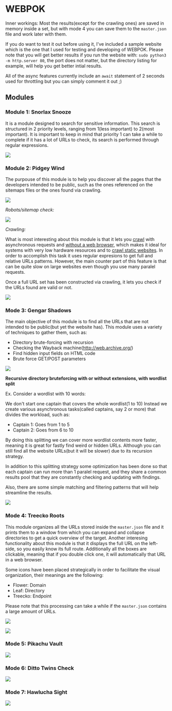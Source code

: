 # WEBPOK

Inner workings: Most the results(except for the crawling ones) are saved in memory inside a set, but with mode 4 you can save them to the `master.json` file and work later with them.

If you do want to test it out before using it, I've included a sample website which is the one that I used for testing and developing of WEBPOK. Please note that you will get better results if you run the website with: `sudo python3 -m http.server 80`, the port does not matter, but the directory listing for example, will help you get better intial results.

All of the async features currently include an `await` statement of 2 seconds used for throttling but you can simply comment it out ;)

## Modules

### Module 1: Snorlax Snooze

It is a module designed to search for sensitive information. This search is structured in 2 priority levels, ranging from 1(less important) to 2(most important). It is important to keep in mind that priority 1 can take a while to complete if it has a lot of URLs to check, its search is performed through regular expressions.

![](https://github.com/trike33/WEBPOK/blob/main/repo_images/snorlax.png)

### Module 2: Pidgey Wind

The purpouse of this module is to help you discover all the pages that the developers intended to be public, such as the ones referenced on the sitemaps files or the ones found via crawling.

![](https://github.com/trike33/WEBPOK/blob/main/repo_images/pidgey.png)

*Robots/sitemap check:*

![](https://github.com/trike33/WEBPOK/blob/main/repo_images/robots%20check.png)

*Crawling:*

What is most interesting about this module is that it lets you <ins>crawl</ins> with asynchronous requests and <ins>without a web browser</ins>, which makes it ideal for systems with very low hardware resources and to <ins>crawl static websites</ins>. In order to accomplish this task it uses regular expresions to get full and relative URLs patterns. However, the main counter part of this feature is that can be quite slow on large websites even though you use many paralel requests.

Once a full URL set has been constructed via crawling, it lets you check if the URLs found are valid or not.

![](https://github.com/trike33/WEBPOK/blob/main/repo_images/crawler.png)

### Mode 3: Gengar Shadows

The main objective of this module is to find all the URLs that are not intended to be public(but yet the website has). This module uses a variety of techniques to gather them, such as:

- Directory brute-forcing with recursion
- Checking the Wayback machine(http://web.archive.org/)
- Find hidden input fields on HTML code
- Brute force GET/POST parameters

![](https://github.com/trike33/WEBPOK/blob/main/repo_images/gengar.png)

**Recursive directory bruteforcing with or without extensions, with wordlist split**

Ex. Consider a wordlist with 10 words:

We don't start one captain that covers the whole wordlist(1 to 10)
Instead we create various asynchronous tasks(called captains, say 2 or more) that divides the workload, such as:

- Captain 1: Goes from 1 to 5
- Captain 2: Goes from 6 to 10

By doing this splitting we can cover more wordlist contents more faster, meaning it is great for fastly find weird or hidden URLs. Although you can still find all the website URLs(but it will be slower) due to its recursion strategy.

In addition to this splitting strategy some optimization has been done so that each captain can run more than 1 paralel request, and they share a common results pool that they are constantly checking and updating with findings.

Also, there are some simple matching and filtering patterns that will help streamline the results.

![](https://github.com/trike33/WEBPOK/blob/main/repo_images/dirbrute.png)

### Mode 4: Treecko Roots

This module organizes all the URLs stored inside the `master.json` file and it prints them to a window from which you can expand and collapse directories to get a quick overview of the target. Another interesing functionality about this module is that it displays the full URL on the left-side, so you easily know its full route. Additionally all the boxes are clickable, meaning that if you double click one, it will automatically that URL in a web browser.

Some icons have been placed strategically in order to facilitate the visual organization, their meanings are the following:

- Flower: Domain
- Leaf: Directory
- Treecko: Endpoint

Please note that this processing can take a while if the `master.json` contains a large amount of URLs. 

![](https://github.com/trike33/WEBPOK/blob/main/repo_images/treecko.png)

![](https://github.com/trike33/WEBPOK/blob/main/repo_images/treecko%20tree.png)

### Mode 5: Pikachu Vault

![](https://github.com/trike33/WEBPOK/blob/main/repo_images/pikachu.png)

### Mode 6: Ditto Twins Check

![](https://github.com/trike33/WEBPOK/blob/main/repo_images/ditto.png)

### Mode 7: Hawlucha Sight

![](https://github.com/trike33/WEBPOK/blob/main/repo_images/hawlucha.png)

